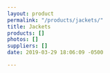 ```yaml
---
layout: product
permalink: "/products/jackets/"
title: Jackets
products: []
photos: []
suppliers: []
date: 2019-03-29 18:06:09 -0500

---
```

